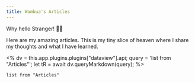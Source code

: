 ```yaml
---
title: Wambua's Articles
---
```


Why hello Stranger! 👋😀

Here are my amazing articles. This is my tiny slice of heaven where I share my thoughts and what I have learned.

<%
	dv = this.app.plugins.plugins["dataview"].api;
	query = 'list from "Articles"';
	let tR = await dv.queryMarkdown(query);
%>



```dataview
list from "Articles"
```




